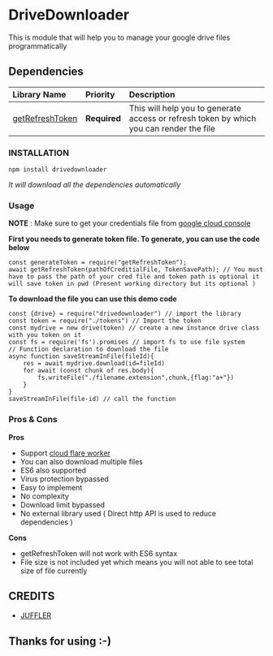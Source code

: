 
# DriveDownloader
This is module that will help you to manage your google drive files programmatically

## Dependencies 


| Library Name | Priority     | Description                |
| :-------- | :------- | :------------------------- |
| [getRefreshToken](https://github.com/hitesh911/getRefreshToken) | **Required** | This will help you to generate access or refresh token by which you can render the file |

### INSTALLATION

```
npm install drivedownloader
```
_It will download all the dependencies automatically_

### Usage

**NOTE** : Make sure to get your credentials file from [google cloud console](https://console.cloud.google.com/)

**First you needs to generate token file. To generate, you can use the code below**
```
const generateToken = require("getRefreshToken");
await getRefreshToken(pathOfCreditialFile, TokenSavePath); // You must have to pass the path of your cred file and token path is optional it will save token in pwd (Present working directory but its optional )
```

**To download the file you can use this demo code**

```
const {drive} = require("drivedownloader") // import the library
const token = require("./tokens") // Import the token
const mydrive = new drive(token) // create a new instance drive class with you token on it
const fs = require('fs').promises // import fs to use file system
// Function declaration to download the file
async function saveStreamInFile(fileId){
	res = await mydrive.download(id=fileId)
	for await (const chunk of res.body){
		fs.writeFile("./filename.extension",chunk,{flag:"a+"})
	}
}
saveStreamInFile(file-id) // call the function 
```

### Pros & Cons

**Pros**

- Support [cloud flare worker](https://workers.cloudflare.com/)
- You can also download multiple files
- ES6 also supported
- Virus protection bypassed
- Easy to implement
- No complexity
- Download limit bypassed
- No external library used ( Direct http API is used to reduce dependencies )

**Cons**

- getRefreshToken will not work with ES6 syntax
- File size is not included yet which means you will not able to see total size of file currently

## CREDITS

- [JUFFLER](https://github.com/hitesh911)


## **Thanks for using :-)**
